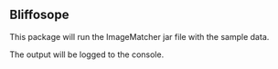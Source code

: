 ## Bliffosope ##

This package will run the ImageMatcher jar file with the sample data.

The output will be logged to the console.